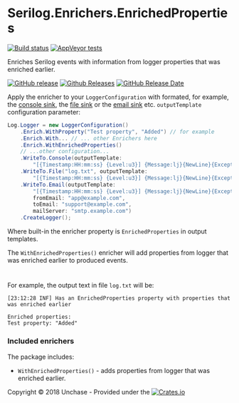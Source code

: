 # Serilog.Enrichers.EnrichedProperties

[![Build status](https://ci.appveyor.com/api/projects/status/3wuxneqb8i40wi6t?svg=true)](https://ci.appveyor.com/project/unchase/serilog-enrichers-enrichedproperties) [![AppVeyor tests](https://img.shields.io/appveyor/tests/unchase/serilog-enrichers-enrichedproperties.svg)](https://ci.appveyor.com/project/unchase/serilog-enrichers-enrichedproperties/build/tests)

Enriches Serilog events with information from logger properties that was enriched earlier.
 
[![GitHub release](https://img.shields.io/github/release/unchase/serilog-enrichers-enrichedproperties.svg)](https://github.com/unchase/serilog-enrichers-enrichedproperties/releases/latest) [![Github Releases](https://img.shields.io/github/downloads/unchase/serilog-enrichers-enrichedproperties/total.svg)](https://github.com/unchase/serilog-enrichers-enrichedproperties/releases/latest) [![GitHub Release Date](https://img.shields.io/github/release-date/unchase/serilog-enrichers-enrichedproperties.svg)](https://github.com/unchase/serilog-enrichers-enrichedproperties/releases/latest) 

Apply the enricher to your `LoggerConfiguration` with formated, for example, the [console sink](https://github.com/serilog/serilog-sinks-console), the [file sink](https://github.com/serilog/serilog-sinks-file) or the [email sink](https://github.com/serilog/serilog-sinks-email) etc. `outputTemplate` configuration parameter:

```csharp
Log.Logger = new LoggerConfiguration()
    .Enrich.WithProperty("Test property", "Added") // for example
    .Enrich.With... // ... other Enrichers here
    .Enrich.WithEnrichedProperties()
    // ...other configuration...
    .WriteTo.Console(outputTemplate:
        "[{Timestamp:HH:mm:ss} {Level:u3}] {Message:lj}{NewLine}{Exception}{NewLine}Enriched properties:{NewLine}{EnrichedProperties}")
    .WriteTo.File("log.txt", outputTemplate: 
        "[{Timestamp:HH:mm:ss} {Level:u3}] {Message:lj}{NewLine}{Exception}{NewLine}Enriched properties:{NewLine}{EnrichedProperties}")
    .WriteTo.Email(outputTemplate:
        "[{Timestamp:HH:mm:ss} {Level:u3}] {Message:lj}{NewLine}{Exception}{NewLine}Enriched properties:{NewLine}{EnrichedProperties}",
        fromEmail: "app@example.com",
        toEmail: "support@example.com",
        mailServer: "smtp.example.com")
    .CreateLogger();
```

Where built-in the enricher property is `EnrichedProperties` in output templates.

The `WithEnrichedProperties()` enricher will add properties from logger that was enriched earlier to produced events.

#

For example, the output text in file `log.txt` will be:
```
[23:12:28 INF] Has an EnrichedProperties property with properties that was enriched earlier

Enriched properties:
Test property: "Added"
```


### Included enrichers

The package includes:

 * `WithEnrichedProperties()` - adds properties from logger that was enriched earlier.

Copyright &copy; 2018 Unchase - Provided under the [![Crates.io](https://img.shields.io/crates/l/rustc-serialize.svg)](http://apache.org/licenses/LICENSE-2.0.html)
